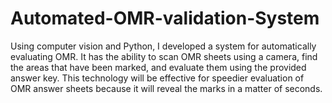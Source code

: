 # Automated-OMR-validation-System
Using computer vision and Python, I developed a system for automatically evaluating OMR. It has the ability to scan OMR sheets using a camera, find the areas that have been marked, and evaluate them using the provided answer key. This technology will be effective for speedier evaluation of OMR answer sheets because it will reveal the marks in a matter of seconds.
